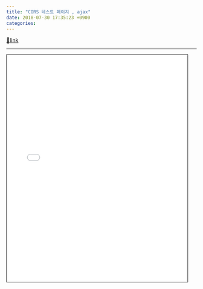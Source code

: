 ```yaml
---
title: "CORS 테스트 페이지 , ajax"
date: 2018-07-30 17:35:23 +0900
categories: 
---
```

[🔗link](http://www.mins01.com/mh/tech/read/1178)
***


<iframe frameborder="1" height="600" src="/web_work/doc/js/cors/" style="border-width: 1px; border-style: solid; border-color: rgb(0, 0, 0);" width="95%"></iframe>
